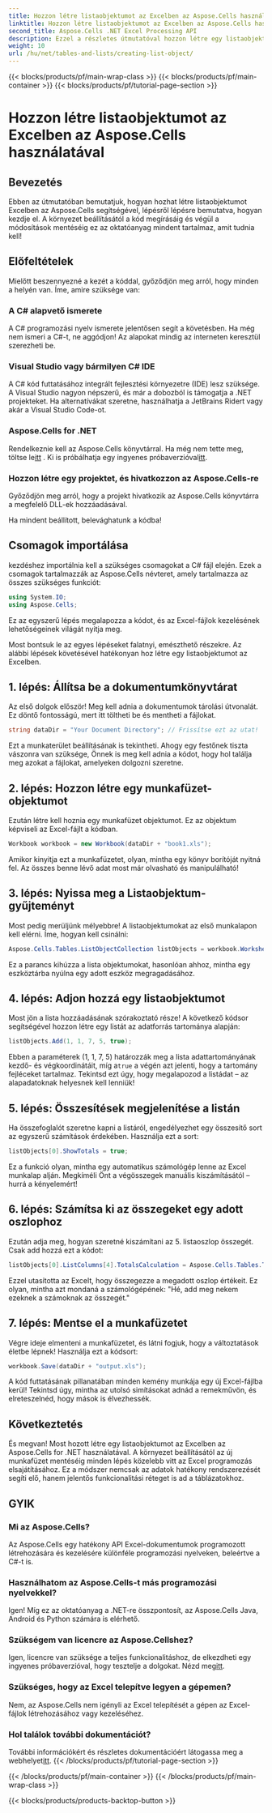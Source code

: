 ```yaml
---
title: Hozzon létre listaobjektumot az Excelben az Aspose.Cells használatával
linktitle: Hozzon létre listaobjektumot az Excelben az Aspose.Cells használatával
second_title: Aspose.Cells .NET Excel Processing API
description: Ezzel a részletes útmutatóval hozzon létre egy listaobjektumot az Excelben az Aspose.Cells for .NET használatával. Sajátítsa el az egyszerű adatkezelést és számításokat.
weight: 10
url: /hu/net/tables-and-lists/creating-list-object/
---
```


{{< blocks/products/pf/main-wrap-class >}}
{{< blocks/products/pf/main-container >}}
{{< blocks/products/pf/tutorial-page-section >}}

# Hozzon létre listaobjektumot az Excelben az Aspose.Cells használatával

## Bevezetés

Ebben az útmutatóban bemutatjuk, hogyan hozhat létre listaobjektumot Excelben az Aspose.Cells segítségével, lépésről lépésre bemutatva, hogyan kezdje el. A környezet beállításától a kód megírásáig és végül a módosítások mentéséig ez az oktatóanyag mindent tartalmaz, amit tudnia kell!

## Előfeltételek

Mielőtt beszennyezné a kezét a kóddal, győződjön meg arról, hogy minden a helyén van. Íme, amire szüksége van:

### A C# alapvető ismerete
A C# programozási nyelv ismerete jelentősen segít a követésben. Ha még nem ismeri a C#-t, ne aggódjon! Az alapokat mindig az interneten keresztül szerezheti be.

### Visual Studio vagy bármilyen C# IDE
A C# kód futtatásához integrált fejlesztési környezetre (IDE) lesz szüksége. A Visual Studio nagyon népszerű, és már a dobozból is támogatja a .NET projekteket. Ha alternatívákat szeretne, használhatja a JetBrains Ridert vagy akár a Visual Studio Code-ot.

### Aspose.Cells for .NET
 Rendelkeznie kell az Aspose.Cells könyvtárral. Ha még nem tette meg, töltse le[itt](https://releases.aspose.com/cells/net/) . Ki is próbálhatja egy ingyenes próbaverzióval[itt](https://releases.aspose.com/).

### Hozzon létre egy projektet, és hivatkozzon az Aspose.Cells-re
Győződjön meg arról, hogy a projekt hivatkozik az Aspose.Cells könyvtárra a megfelelő DLL-ek hozzáadásával.

Ha mindent beállított, belevághatunk a kódba!

## Csomagok importálása

kezdéshez importálnia kell a szükséges csomagokat a C# fájl elején. Ezek a csomagok tartalmazzák az Aspose.Cells névteret, amely tartalmazza az összes szükséges funkciót:

```csharp
using System.IO;
using Aspose.Cells;
```

Ez az egyszerű lépés megalapozza a kódot, és az Excel-fájlok kezelésének lehetőségeinek világát nyitja meg.

Most bontsuk le az egyes lépéseket falatnyi, emészthető részekre. Az alábbi lépések követésével hatékonyan hoz létre egy listaobjektumot az Excelben.

## 1. lépés: Állítsa be a dokumentumkönyvtárat

Az első dolgok először! Meg kell adnia a dokumentumok tárolási útvonalát. Ez döntő fontosságú, mert itt töltheti be és mentheti a fájlokat. 

```csharp
string dataDir = "Your Document Directory"; // Frissítse ezt az utat!
```

Ezt a munkaterület beállításának is tekintheti. Ahogy egy festőnek tiszta vászonra van szüksége, Önnek is meg kell adnia a kódot, hogy hol találja meg azokat a fájlokat, amelyeken dolgozni szeretne.

## 2. lépés: Hozzon létre egy munkafüzet-objektumot

Ezután létre kell hoznia egy munkafüzet objektumot. Ez az objektum képviseli az Excel-fájlt a kódban. 

```csharp
Workbook workbook = new Workbook(dataDir + "book1.xls");
```

Amikor kinyitja ezt a munkafüzetet, olyan, mintha egy könyv borítóját nyitná fel. Az összes benne lévő adat most már olvasható és manipulálható!

## 3. lépés: Nyissa meg a Listaobjektum-gyűjteményt

Most pedig merüljünk mélyebbre! A listaobjektumokat az első munkalapon kell elérni. Íme, hogyan kell csinálni:

```csharp
Aspose.Cells.Tables.ListObjectCollection listObjects = workbook.Worksheets[0].ListObjects;
```

Ez a parancs kihúzza a lista objektumokat, hasonlóan ahhoz, mintha egy eszköztárba nyúlna egy adott eszköz megragadásához. 

## 4. lépés: Adjon hozzá egy listaobjektumot

Most jön a lista hozzáadásának szórakoztató része! A következő kódsor segítségével hozzon létre egy listát az adatforrás tartománya alapján:

```csharp
listObjects.Add(1, 1, 7, 5, true);
```

 Ebben a paraméterek (1, 1, 7, 5) határozzák meg a lista adattartományának kezdő- és végkoordinátáit, míg a`true` a végén azt jelenti, hogy a tartomány fejléceket tartalmaz. Tekintsd ezt úgy, hogy megalapozod a listádat – az alapadatoknak helyesnek kell lenniük!

## 5. lépés: Összesítések megjelenítése a listán

Ha összefoglalót szeretne kapni a listáról, engedélyezhet egy összesítő sort az egyszerű számítások érdekében. Használja ezt a sort:

```csharp
listObjects[0].ShowTotals = true;
```

Ez a funkció olyan, mintha egy automatikus számológép lenne az Excel munkalap alján. Megkíméli Önt a végösszegek manuális kiszámításától – hurrá a kényelemért!

## 6. lépés: Számítsa ki az összegeket egy adott oszlophoz

Ezután adja meg, hogyan szeretné kiszámítani az 5. listaoszlop összegét. Csak add hozzá ezt a kódot:

```csharp
listObjects[0].ListColumns[4].TotalsCalculation = Aspose.Cells.Tables.TotalsCalculation.Sum; 
```

Ezzel utasította az Excelt, hogy összegezze a megadott oszlop értékeit. Ez olyan, mintha azt mondaná a számológépének: "Hé, add meg nekem ezeknek a számoknak az összegét."

## 7. lépés: Mentse el a munkafüzetet

Végre ideje elmenteni a munkafüzetet, és látni fogjuk, hogy a változtatások életbe lépnek! Használja ezt a kódsort:

```csharp
workbook.Save(dataDir + "output.xls");
```

A kód futtatásának pillanatában minden kemény munkája egy új Excel-fájlba kerül! Tekintsd úgy, mintha az utolsó simításokat adnád a remekművön, és elreteszelnéd, hogy mások is élvezhessék.

## Következtetés

És megvan! Most hozott létre egy listaobjektumot az Excelben az Aspose.Cells for .NET használatával. A környezet beállításától az új munkafüzet mentéséig minden lépés közelebb vitt az Excel programozás elsajátításához. Ez a módszer nemcsak az adatok hatékony rendszerezését segíti elő, hanem jelentős funkcionalitási réteget is ad a táblázatokhoz.

## GYIK

### Mi az Aspose.Cells?  
Az Aspose.Cells egy hatékony API Excel-dokumentumok programozott létrehozására és kezelésére különféle programozási nyelveken, beleértve a C#-t is.

### Használhatom az Aspose.Cells-t más programozási nyelvekkel?  
Igen! Míg ez az oktatóanyag a .NET-re összpontosít, az Aspose.Cells Java, Android és Python számára is elérhető.

### Szükségem van licencre az Aspose.Cellshez?  
 Igen, licencre van szüksége a teljes funkcionalitáshoz, de elkezdheti egy ingyenes próbaverzióval, hogy tesztelje a dolgokat. Nézd meg[itt](https://releases.aspose.com/).

### Szükséges, hogy az Excel telepítve legyen a gépemen?  
Nem, az Aspose.Cells nem igényli az Excel telepítését a gépen az Excel-fájlok létrehozásához vagy kezeléséhez.

### Hol találok további dokumentációt?  
 További információkért és részletes dokumentációért látogassa meg a webhelyet[itt](https://reference.aspose.com/cells/net/).
{{< /blocks/products/pf/tutorial-page-section >}}

{{< /blocks/products/pf/main-container >}}
{{< /blocks/products/pf/main-wrap-class >}}

{{< blocks/products/products-backtop-button >}}
